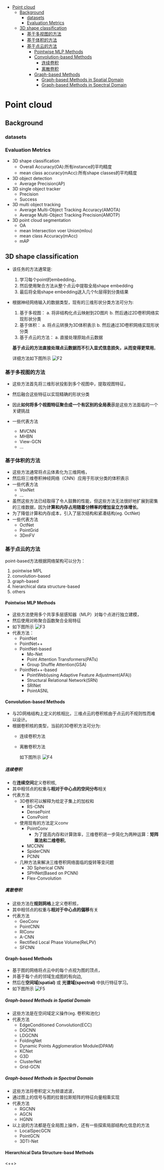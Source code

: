 + [Point cloud](#point-cloud)
  * [Background](#background)
    - [datasets](#datasets)
    - [Evaluation Metrics](#evaluation-metrics)
  * [3D shape classification](#3d-shape-classification)
    - [基于多视图的方法](#基于多视图的方法)
    - [基于体积的方法](#基于体积的方法)
    - [基于点云的方法](#基于点云的方法)
      + [Pointwise MLP Methods](#pointwise-mlp-methods)
      + [Convolution-based Methods](#convolution-based-methods)
        * [连续卷积](#连续卷积)
        * [离散卷积](#离散卷积)
      + [Graph-based Methods](#graph-based-methods)
        * [Graph-based Methods in Spatial Domain](#graph-based-methods-in-spatial-domain)
        * [Graph-based Methods in Spectral Domain](#graph-based-methods-in-spectral-domain)


# Point cloud

## Background
### datasets

### Evaluation Metrics
- 3D shape classification
  * Overall Accuracy(OA):所有instance的平均精度
  * mean class accuracy(mAcc):所有shape classes的平均精度
- 3D object detection
  * Average Precision(AP)
- 3D single object tracker
  * Precision
  * Success
- 3D multi object tracking
  * Average Multi-Object Tracking Accuracy(AMOTA)
  * Average Multi-Object Tracking Precision(AMOTP)
- 3D point cloud segmentation
  * OA
  * mean Intersection voer Union(mIou)
  * mean class Accuracy(mAcc)
  * mAP

## 3D shape classification
- 该任务的方法通常是:
  1. 学习每个point的embedding，
  2. 然后使用聚合方法从整个点云中提取全局shape embedding
  3. 最后将全局shape embedding送入几个fc层得到分类结果
- 根据神经网络输入的数据类型，现有的三维形状分类方法可分为:
  1. 基于多视图：
    a. 将非结构化点云映射到2D图片
    b. 然后通过2D卷积网络实现形状分类
  2. 基于体积：
    a. 将点云转换为3D体积表示
    b. 然后通过3D卷积网络实现形状分类
  3. 基于点云的方法：
    a. 直接处理原始点云数据

  **基于点云的方法直接处理点云数据而不引入显式信息损失，从而变得更常用**。

  详细方法如下图所示
  ![F2](./imgs/3D/F2.png)

### 基于多视图的方法
- 这些方法首先将三维形状投影到多个视图中，提取视图特征，
- 然后融合这些特征以实现精确的形状分类
- 因此**如何将多个视图特征聚合成一个有区别的全局表示**是这些方法面临的一个关键挑战

- 一些代表方法
  * MVCNN
  * MHBN
  * View-GCN
  * ...
### 基于体积的方法
- 这些方法通常将点云体素化为三维网格，
- 然后将三维卷积神经网络（CNN）应用于形状分类的体积表示
- 一些代表方法
  * VoxNet
  * ...
- 虽然这些方法已经取得了令人鼓舞的性能，但这些方法无法很好地扩展到密集的三维数据，因为**计算和内存占用随着分辨率的增加呈立方体增长**。
- 为了降低计算和内存成本，引入了层次结构和紧凑结构(eg. OctNet)
- 一些代表方法
  * OctNet
  * PointGrid
  * 3DmFV

### 基于点云的方法
point-based方法根据网络架构可以分为：
1. pointwise MPL
2. convolution-based
3. graph-based
4. hierarchical data structure-based
5. others

#### Pointwise MLP Methods
- 这些方法使用多个共享多层感知器（MLP）对每个点进行独立建模，
- 然后使用对称聚合函数聚合全局特征
- 如下图所示
  ![F3](./imgs/3D/F3.png)
- 代表方法：
  * PointNet
  * PointNet++
  * PointNet-based
    + Mo-Net
    + Point Attention Transformers(PATs)
    + Group Shuffle Attention(GSA)
  * PointNet++-based
    + PointWeb(using Adaptive Feature Adjustment(AFA))
    + Structural Relational Network(SRN)
    + SRINet
    + PointASNL

#### Convolution-based Methods
- 与2D网格结构上定义的核相比，三维点云的卷积核由于点云的不规则性而难以设计。
- 根据卷积核的类型，当前的3D卷积方法可分为:
  * 连续卷积方法
  * 离散卷积方法

    如下图所示
    ![F4](./imgs/3D/F4.png)
##### 连续卷积
- 在**连续空间**定义卷积核,
- 其中相邻点的权重与**相对于中心点的空间分布**相关
- 代表方法
  * 3D卷积可以解释为给定子集上的加权和
    + RS-CNN
    + DensePoint
    + ConvPoint
  * 使用现有的方法定义conv
    + PointConv
      + 为了提高内存和计算效率，三维卷积进一步简化为两种运算：**矩阵乘法和二维卷积**。
    + MCCNN
    + SpiderCNN
    + PCNN
  * 几种方法来解决三维卷积网络面临的旋转等变问题
    + 3D Spherical CNN
    + SPHNet(Based on PCNN)
    + Flex-Convolution

##### 离散卷积
- 这些方法在**规则网格**上定义卷积核，
- 其中相邻点的权重与**相对于中心点的偏移**有关
- 代表方法
  * GeoConv
  * PointCNN
  * RIConv
  * A-CNN
  * Rectified Local Phase Volume(ReLPV)
  * SFCNN

#### Graph-based Methods
- 基于图的网络将点云中的每个点视为图的顶点，
- 并基于每个点的邻域生成图的有向边, 
- 然后在**空间域(spatial)** 或 **光谱域(spectral)** 中执行特征学习。
- 如下图所示
![F5](./imgs/3D/F5.png)

##### Graph-based Methods in Spatial Domain
- 这些方法是在空间域定义操作(eg. 卷积和池化)
- 代表方法
  * EdgeConditioned Convolution(ECC)
  * DGCNN
  * LDGCNN
  * FoldingNet
  * Dynamic Points Agglomeration Module(DPAM)
  * KCNet
  * G3D
  * ClusterNet
  * Grid-GCN

##### Graph-based Methods in Spectral Domain
- 这些方法将卷积定义为频谱滤波，
- 通过图上的信号与图的拉普拉斯矩阵的特征向量相乘实现
- 代表方法
  * RGCNN
  * AGCN
  * HGNN
- 以上说的方法都是在全局图上操作，还有一些探索局部结构化信息的方法
  * LocalSpecGCN
  * PointGCN
  * 3DTI-Net

#### Hierarchical Data Structure-basd Methods
<++>
